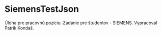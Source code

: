 # SiemensTestJson
Úloha pre pracovnú pozíciu.
Zadanie pre študentov - SIEMENS.
Vypracoval Patrik Kondaš.
